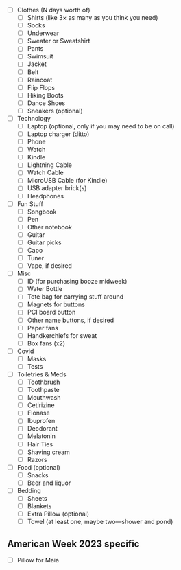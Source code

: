 - [ ] Clothes (N days worth of)
  - [ ] Shirts (like 3× as many as you think you need)
  - [ ] Socks
  - [ ] Underwear
  - [ ] Sweater or Sweatshirt
  - [ ] Pants
  - [ ] Swimsuit
  - [ ] Jacket
  - [ ] Belt
  - [ ] Raincoat
  - [ ] Flip Flops
  - [ ] Hiking Boots
  - [ ] Dance Shoes
  - [ ] Sneakers (optional)
- [ ] Technology
  - [ ] Laptop (optional, only if you may need to be on call)
  - [ ] Laptop charger (ditto)
  - [ ] Phone
  - [ ] Watch
  - [ ] Kindle
  - [ ] Lightning Cable
  - [ ] Watch Cable
  - [ ] MicroUSB Cable (for Kindle)
  - [ ] USB adapter brick(s)
  - [ ] Headphones
- [ ] Fun Stuff
  - [ ] Songbook
  - [ ] Pen
  - [ ] Other notebook
  - [ ] Guitar
  - [ ] Guitar picks
  - [ ] Capo
  - [ ] Tuner
  - [ ] Vape, if desired
- [ ] Misc
  - [ ] ID (for purchasing booze midweek)
  - [ ] Water Bottle
  - [ ] Tote bag for carrying stuff around
  - [ ] Magnets for buttons
  - [ ] PCI board button
  - [ ] Other name buttons, if desired
  - [ ] Paper fans
  - [ ] Handkerchiefs for sweat
  - [ ] Box fans (x2)
- [ ] Covid
  - [ ] Masks
  - [ ] Tests
- [ ] Toiletries & Meds
  - [ ] Toothbrush
  - [ ] Toothpaste
  - [ ] Mouthwash
  - [ ] Cetirizine
  - [ ] Flonase
  - [ ] Ibuprofen
  - [ ] Deodorant
  - [ ] Melatonin
  - [ ] Hair Ties
  - [ ] Shaving cream
  - [ ] Razors
- [ ] Food (optional)
  - [ ] Snacks
  - [ ] Beer and liquor
- [ ] Bedding
  - [ ] Sheets
  - [ ] Blankets
  - [ ] Extra Pillow (optional)
  - [ ] Towel (at least one, maybe two—shower and pond)

## American Week 2023 specific

- [ ] Pillow for Maia
